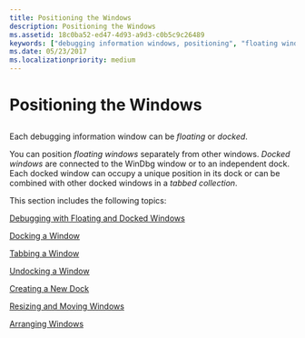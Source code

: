 ```yaml
---
title: Positioning the Windows
description: Positioning the Windows
ms.assetid: 18c0ba52-ed47-4d93-a9d3-c0b5c9c26489
keywords: ["debugging information windows, positioning", "floating windows"]
ms.date: 05/23/2017
ms.localizationpriority: medium
---
```


# Positioning the Windows


## <span id="ddk_positioning_the_windows_dbg"></span><span id="DDK_POSITIONING_THE_WINDOWS_DBG"></span>


Each debugging information window can be *floating* or *docked*.

You can position *floating windows* separately from other windows. *Docked windows* are connected to the WinDbg window or to an independent dock. Each docked window can occupy a unique position in its dock or can be combined with other docked windows in a *tabbed collection*.

This section includes the following topics:

[Debugging with Floating and Docked Windows](debugging-with-floating-and-docked-windows.md)

[Docking a Window](docking-a-window.md)

[Tabbing a Window](tabbing-a-window.md)

[Undocking a Window](undocking-a-window.md)

[Creating a New Dock](creating-a-new-dock.md)

[Resizing and Moving Windows](resizing-and-moving-a-window.md)

[Arranging Windows](arranging-windows.md)

 

 





